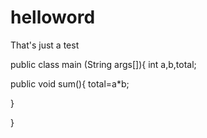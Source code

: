 # helloword
That's just a test

public class main (String args[]){
int a,b,total;

public void sum(){
total=a*b;

}

}
